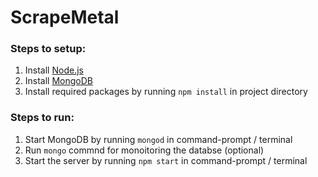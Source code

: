# ScrapeMetal
### Steps to setup:
1. Install [Node.js](https://nodejs.org)
2. Install [MongoDB](https://www.mongodb.com/download-center)
3. Install required packages by running `npm install` in project directory

### Steps to run:
1. Start MongoDB by running `mongod` in command-prompt / terminal
2. Run `mongo` commnd for monoitoring the databse (optional)
3. Start the server by running `npm start` in command-prompt / terminal
